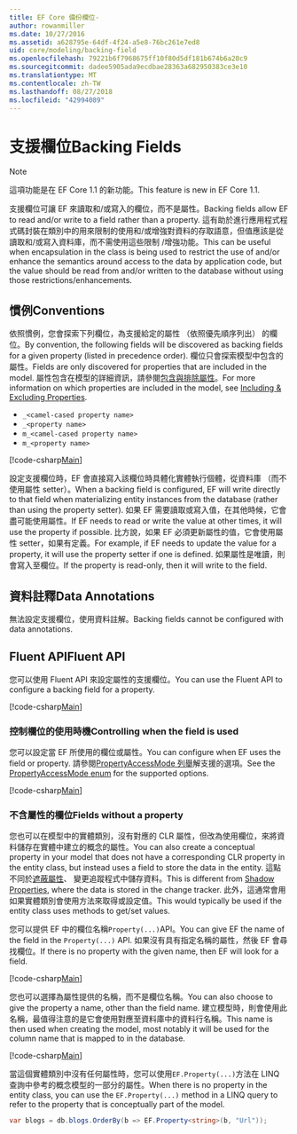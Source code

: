 ```yaml
---
title: EF Core 備份欄位-
author: rowanmiller
ms.date: 10/27/2016
ms.assetid: a628795e-64df-4f24-a5e8-76bc261e7ed8
uid: core/modeling/backing-field
ms.openlocfilehash: 79221b6f7968675ff10f80d5df181b674b6a20c9
ms.sourcegitcommit: dadee5905ada9ecdbae28363a682950383ce3e10
ms.translationtype: MT
ms.contentlocale: zh-TW
ms.lasthandoff: 08/27/2018
ms.locfileid: "42994089"
---
```

# <a name="backing-fields"></a><span data-ttu-id="aaff6-102">支援欄位</span><span class="sxs-lookup"><span data-stu-id="aaff6-102">Backing Fields</span></span>

> [!NOTE]  
> <span data-ttu-id="aaff6-103">這項功能是在 EF Core 1.1 的新功能。</span><span class="sxs-lookup"><span data-stu-id="aaff6-103">This feature is new in EF Core 1.1.</span></span>

<span data-ttu-id="aaff6-104">支援欄位可讓 EF 來讀取和/或寫入的欄位，而不是屬性。</span><span class="sxs-lookup"><span data-stu-id="aaff6-104">Backing fields allow EF to read and/or write to a field rather than a property.</span></span> <span data-ttu-id="aaff6-105">這有助於進行應用程式程式碼封裝在類別中的用來限制的使用和/或增強對資料的存取語意，但值應該是從讀取和/或寫入資料庫，而不需使用這些限制 /增強功能。</span><span class="sxs-lookup"><span data-stu-id="aaff6-105">This can be useful when encapsulation in the class is being used to restrict the use of and/or enhance the semantics around access to the data by application code, but the value should be read from and/or written to the database without using those restrictions/enhancements.</span></span>

## <a name="conventions"></a><span data-ttu-id="aaff6-106">慣例</span><span class="sxs-lookup"><span data-stu-id="aaff6-106">Conventions</span></span>

<span data-ttu-id="aaff6-107">依照慣例，您會探索下列欄位，為支援給定的屬性 （依照優先順序列出） 的欄位。</span><span class="sxs-lookup"><span data-stu-id="aaff6-107">By convention, the following fields will be discovered as backing fields for a given property (listed in precedence order).</span></span> <span data-ttu-id="aaff6-108">欄位只會探索模型中包含的屬性。</span><span class="sxs-lookup"><span data-stu-id="aaff6-108">Fields are only discovered for properties that are included in the model.</span></span> <span data-ttu-id="aaff6-109">屬性包含在模型的詳細資訊，請參閱[包含與排除屬性](included-properties.md)。</span><span class="sxs-lookup"><span data-stu-id="aaff6-109">For more information on which properties are included in the model, see [Including & Excluding Properties](included-properties.md).</span></span>

* `_<camel-cased property name>`
* `_<property name>`
* `m_<camel-cased property name>`
* `m_<property name>`

[!code-csharp[Main](../../../samples/core/Modeling/Conventions/Samples/BackingField.cs#Sample)]

<span data-ttu-id="aaff6-110">設定支援欄位時，EF 會直接寫入該欄位時具體化實體執行個體，從資料庫 （而不使用屬性 setter）。</span><span class="sxs-lookup"><span data-stu-id="aaff6-110">When a backing field is configured, EF will write directly to that field when materializing entity instances from the database (rather than using the property setter).</span></span> <span data-ttu-id="aaff6-111">如果 EF 需要讀取或寫入值，在其他時候，它會盡可能使用屬性。</span><span class="sxs-lookup"><span data-stu-id="aaff6-111">If EF needs to read or write the value at other times, it will use the property if possible.</span></span> <span data-ttu-id="aaff6-112">比方說，如果 EF 必須更新屬性的值，它會使用屬性 setter，如果有定義。</span><span class="sxs-lookup"><span data-stu-id="aaff6-112">For example, if EF needs to update the value for a property, it will use the property setter if one is defined.</span></span> <span data-ttu-id="aaff6-113">如果屬性是唯讀，則會寫入至欄位。</span><span class="sxs-lookup"><span data-stu-id="aaff6-113">If the property is read-only, then it will write to the field.</span></span>

## <a name="data-annotations"></a><span data-ttu-id="aaff6-114">資料註釋</span><span class="sxs-lookup"><span data-stu-id="aaff6-114">Data Annotations</span></span>

<span data-ttu-id="aaff6-115">無法設定支援欄位，使用資料註解。</span><span class="sxs-lookup"><span data-stu-id="aaff6-115">Backing fields cannot be configured with data annotations.</span></span>

## <a name="fluent-api"></a><span data-ttu-id="aaff6-116">Fluent API</span><span class="sxs-lookup"><span data-stu-id="aaff6-116">Fluent API</span></span>

<span data-ttu-id="aaff6-117">您可以使用 Fluent API 來設定屬性的支援欄位。</span><span class="sxs-lookup"><span data-stu-id="aaff6-117">You can use the Fluent API to configure a backing field for a property.</span></span>

[!code-csharp[Main](../../../samples/core/Modeling/FluentAPI/Samples/BackingField.cs#Sample)]

### <a name="controlling-when-the-field-is-used"></a><span data-ttu-id="aaff6-118">控制欄位的使用時機</span><span class="sxs-lookup"><span data-stu-id="aaff6-118">Controlling when the field is used</span></span>

<span data-ttu-id="aaff6-119">您可以設定當 EF 所使用的欄位或屬性。</span><span class="sxs-lookup"><span data-stu-id="aaff6-119">You can configure when EF uses the field or property.</span></span> <span data-ttu-id="aaff6-120">請參閱[PropertyAccessMode 列舉](https://docs.microsoft.com/dotnet/api/microsoft.entityframeworkcore.propertyaccessmode)解支援的選項。</span><span class="sxs-lookup"><span data-stu-id="aaff6-120">See the [PropertyAccessMode enum](https://docs.microsoft.com/dotnet/api/microsoft.entityframeworkcore.propertyaccessmode) for the supported options.</span></span>

[!code-csharp[Main](../../../samples/core/Modeling/FluentAPI/Samples/BackingFieldAccessMode.cs#Sample)]

### <a name="fields-without-a-property"></a><span data-ttu-id="aaff6-121">不含屬性的欄位</span><span class="sxs-lookup"><span data-stu-id="aaff6-121">Fields without a property</span></span>

<span data-ttu-id="aaff6-122">您也可以在模型中的實體類別，沒有對應的 CLR 屬性，但改為使用欄位，來將資料儲存在實體中建立的概念的屬性。</span><span class="sxs-lookup"><span data-stu-id="aaff6-122">You can also create a conceptual property in your model that does not have a corresponding CLR property in the entity class, but instead uses a field to store the data in the entity.</span></span> <span data-ttu-id="aaff6-123">這點不同於[遮蔽屬性](shadow-properties.md)、 變更追蹤程式中儲存資料。</span><span class="sxs-lookup"><span data-stu-id="aaff6-123">This is different from [Shadow Properties](shadow-properties.md), where the data is stored in the change tracker.</span></span> <span data-ttu-id="aaff6-124">此外，這通常會用如果實體類別會使用方法來取得或設定值。</span><span class="sxs-lookup"><span data-stu-id="aaff6-124">This would typically be used if the entity class uses methods to get/set values.</span></span>

<span data-ttu-id="aaff6-125">您可以提供 EF 中的欄位名稱`Property(...)`API。</span><span class="sxs-lookup"><span data-stu-id="aaff6-125">You can give EF the name of the field in the `Property(...)` API.</span></span> <span data-ttu-id="aaff6-126">如果沒有具有指定名稱的屬性，然後 EF 會尋找欄位。</span><span class="sxs-lookup"><span data-stu-id="aaff6-126">If there is no property with the given name, then EF will look for a field.</span></span>

[!code-csharp[Main](../../../samples/core/Modeling/FluentAPI/Samples/BackingFieldNoProperty.cs#Sample)]

<span data-ttu-id="aaff6-127">您也可以選擇為屬性提供的名稱，而不是欄位名稱。</span><span class="sxs-lookup"><span data-stu-id="aaff6-127">You can also choose to give the property a name, other than the field name.</span></span> <span data-ttu-id="aaff6-128">建立模型時，則會使用此名稱，最值得注意的是它會使用對應至資料庫中的資料行名稱。</span><span class="sxs-lookup"><span data-stu-id="aaff6-128">This name is then used when creating the model, most notably it will be used for the column name that is mapped to in the database.</span></span>

[!code-csharp[Main](../../../samples/core/Modeling/FluentAPI/Samples/BackingFieldConceptualProperty.cs#Sample)]

<span data-ttu-id="aaff6-129">當這個實體類別中沒有任何屬性時，您可以使用`EF.Property(...)`方法在 LINQ 查詢中參考的概念模型的一部分的屬性。</span><span class="sxs-lookup"><span data-stu-id="aaff6-129">When there is no property in the entity class, you can use the `EF.Property(...)` method in a LINQ query to refer to the property that is conceptually part of the model.</span></span>

``` csharp
var blogs = db.blogs.OrderBy(b => EF.Property<string>(b, "Url"));
```
